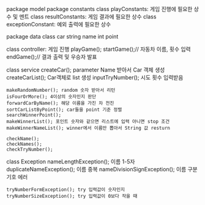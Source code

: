 package model
  package constants
    class playConstants: 게임 진행에 필요한 상수 및 멘트
    class resultConstants: 게임 결과에 필요한 상수
    class exceptionConstant: 예외 출력에 필요한 상수
    
  package data
    class car
      string name
      int point
    
  
  class controller: 게임 진행
    playGame();
    startGame();// 자동차 이름, 횟수 입력
    endGame();// 결과 출력 및 우승자 발표
    
  class service
    createCar(); parameter Name 받아서 Car 객체 생성
    createCarList(); Car객체로 list 생성
    inputTryNumber(); 시도 횟수 입력받음

    makeRandomNumber(); random 숫자 받아서 리턴
    isFourOrMore(); 4이상의 숫자인지 판단
    forwardCarByName(); 해당 이름을 가진 차 전진
    sortCarListByPoint(); car들을 point 기준 정렬
    searchWinnerPoint();
    makeWinnerList(); 포인트 숫자와 같으면 리스트에 입력 아니면 stop 조건
    makeWinnerNameList(); winner에서 이름만 뽑아서 String 값 resturn

    checkName();
    checkNames();
    checkTryNumber();


  class Exception
    nameLengthException(); 이름 1-5자
    duplicateNameException(); 이름 중복
    nameDivisionSignException(); 이름 구분 기호 에러

    tryNumberFormException(); try 입력값이 숫자인지
    tryNumberSizeException(); try 입력값이 0보다 작을 때

    
    


